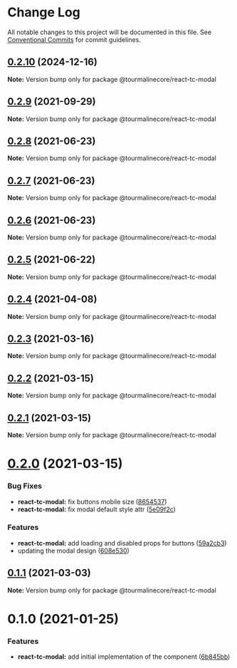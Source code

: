 # Change Log

All notable changes to this project will be documented in this file.
See [Conventional Commits](https://conventionalcommits.org) for commit guidelines.

## [0.2.10](https://github.com/TourmalineCore/React-Packages/compare/@tourmalinecore/react-tc-modal@0.2.9...@tourmalinecore/react-tc-modal@0.2.10) (2024-12-16)

**Note:** Version bump only for package @tourmalinecore/react-tc-modal





## [0.2.9](https://github.com/TourmalineCore/React-Packages/compare/@tourmalinecore/react-tc-modal@0.2.8...@tourmalinecore/react-tc-modal@0.2.9) (2021-09-29)

**Note:** Version bump only for package @tourmalinecore/react-tc-modal





## [0.2.8](https://github.com/TourmalineCore/React-Packages/compare/@tourmalinecore/react-tc-modal@0.2.7...@tourmalinecore/react-tc-modal@0.2.8) (2021-06-23)

**Note:** Version bump only for package @tourmalinecore/react-tc-modal





## [0.2.7](https://github.com/TourmalineCore/React-Packages/compare/@tourmalinecore/react-tc-modal@0.2.5...@tourmalinecore/react-tc-modal@0.2.7) (2021-06-23)

**Note:** Version bump only for package @tourmalinecore/react-tc-modal





## [0.2.6](https://github.com/TourmalineCore/React-Packages/compare/@tourmalinecore/react-tc-modal@0.2.5...@tourmalinecore/react-tc-modal@0.2.6) (2021-06-23)

**Note:** Version bump only for package @tourmalinecore/react-tc-modal





## [0.2.5](https://github.com/TourmalineCore/React-Packages/compare/@tourmalinecore/react-tc-modal@0.2.4...@tourmalinecore/react-tc-modal@0.2.5) (2021-06-22)

**Note:** Version bump only for package @tourmalinecore/react-tc-modal





## [0.2.4](https://github.com/TourmalineCore/React-Packages/compare/@tourmalinecore/react-tc-modal@0.2.3...@tourmalinecore/react-tc-modal@0.2.4) (2021-04-08)

**Note:** Version bump only for package @tourmalinecore/react-tc-modal





## [0.2.3](https://github.com/TourmalineCore/React-Packages/compare/@tourmalinecore/react-tc-modal@0.2.2...@tourmalinecore/react-tc-modal@0.2.3) (2021-03-16)

**Note:** Version bump only for package @tourmalinecore/react-tc-modal





## [0.2.2](https://github.com/TourmalineCore/React-Packages/compare/@tourmalinecore/react-tc-modal@0.2.1...@tourmalinecore/react-tc-modal@0.2.2) (2021-03-15)

**Note:** Version bump only for package @tourmalinecore/react-tc-modal





## [0.2.1](https://github.com/TourmalineCore/React-Packages/compare/@tourmalinecore/react-tc-modal@0.2.0...@tourmalinecore/react-tc-modal@0.2.1) (2021-03-15)

**Note:** Version bump only for package @tourmalinecore/react-tc-modal





# [0.2.0](https://github.com/TourmalineCore/React-Packages/compare/@tourmalinecore/react-tc-modal@0.1.1...@tourmalinecore/react-tc-modal@0.2.0) (2021-03-15)


### Bug Fixes

* **react-tc-modal:** fix buttons mobile size ([8654537](https://github.com/TourmalineCore/React-Packages/commit/8654537acdd54d3c9dcba4295b841fda407538a7))
* **react-tc-modal:** fix modal default style attr ([5e09f2c](https://github.com/TourmalineCore/React-Packages/commit/5e09f2c95fbc77c5d2cbc9f1bbb84aeb97987eff))


### Features

* **react-tc-modal:** add loading and disabled props for buttons ([59a2cb3](https://github.com/TourmalineCore/React-Packages/commit/59a2cb3edd9722608b4ad6f32db9ae99ea70fec7))
* updating the modal design ([608e530](https://github.com/TourmalineCore/React-Packages/commit/608e530ed88ac4c6137a4d67fdf7da66360f5a2b))





## [0.1.1](https://github.com/TourmalineCore/React-Packages/compare/@tourmalinecore/react-tc-modal@0.1.0...@tourmalinecore/react-tc-modal@0.1.1) (2021-03-03)

**Note:** Version bump only for package @tourmalinecore/react-tc-modal





# 0.1.0 (2021-01-25)


### Features

* **react-tc-modal:** add initial implementation of the component ([6b845bb](https://github.com/TourmalineCore/React-Packages/commit/6b845bbbcc9eb0858e5535ee54af51e66a8ecb50))
